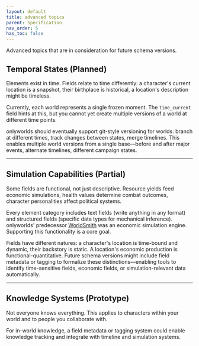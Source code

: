 ```yaml
---
layout: default
title: advanced topics
parent: Specification
nav_order: 5
has_toc: false
---
```


Advanced topics that are in consideration for future schema versions.

## Temporal States (Planned)

Elements exist in time. Fields relate to time differently: a character's current location is a snapshot, their birthplace is historical, a location's description might be timeless.

Currently, each world represents a single frozen moment. The `time_current` field hints at this, but you cannot yet create multiple versions of a world at different time points.  

onlyworlds should eventually support git-style versioning for worlds: branch at different times, track changes between states, merge timelines. This enables multiple world versions from a single base—before and after major events, alternate timelines, different campaign states.

---

## Simulation Capabilities (Partial)

Some fields are functional, not just descriptive. Resource yields feed economic simulations, health values determine combat outcomes, character personalities affect political systems.

Every element category includes text fields (write anything in any format) and structured fields (specific data types for mechanical inference). onlyworlds' predecessor [WorldSmith](https://www.onlyworlds.com/sikelia) was an economic simulation engine. Supporting this functionality is a core goal.

Fields have different natures: a character's location is time-bound and dynamic, their backstory is static. A location's economic production is functional-quantitative. Future schema versions might include field metadata or tagging to formalize these distinctions—enabling tools to identify time-sensitive fields, economic fields, or simulation-relevant data automatically.


---

## Knowledge Systems (Prototype)

Not everyone knows everything. This applies to characters within your world and to people you collaborate with.

For in-world knowledge, a field metadata or tagging system could enable knowledge tracking and integrate with timeline and simulation systems.

 